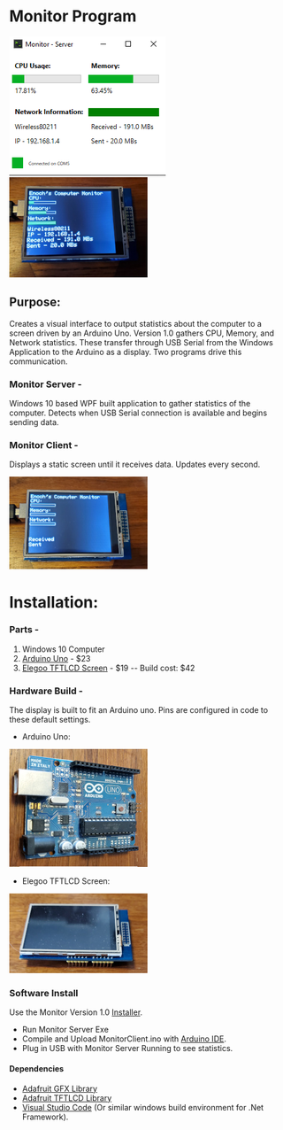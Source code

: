 # Monitor Program
![server](./docs/monitor.png?raw=true) ![client](./docs/screen_data.jpg?raw=true)

## Purpose:
Creates a visual interface to output statistics about the computer to a screen driven by an Arduino Uno. Version 1.0 gathers CPU, Memory, and Network statistics. These transfer through USB Serial from the Windows Application to the Arduino as a display. Two programs drive this communication.

### Monitor Server -
Windows 10 based WPF built application to gather statistics of the computer. Detects when USB Serial connection is available and begins sending data.

### Monitor Client -
Displays a static screen until it receives data. Updates every second.

![client_blank](./docs/screen_nodata.jpg?raw=true)

# Installation:

### Parts -
1. Windows 10 Computer
2. [Arduino Uno](https://store.arduino.cc/usa/arduino-uno-rev3) - $23
3. [Elegoo TFTLCD Screen](https://www.elegoo.com/products/elegoo-2-8-inches-tft-touch-screen) - $19
-- Build cost: $42

### Hardware Build -
The display is built to fit an Arduino uno. Pins are configured in code to these default settings.

- Arduino Uno:

![uno](./docs/uno.jpg?raw=true)

- Elegoo TFTLCD Screen:

![alt text](./docs/tftlcd.jpg?raw=true)


### Software Install
Use the Monitor Version 1.0 [Installer](https://github.com/zskelton/Monitor/releases/download/1.0/MonitorInstaller.msi).
- Run Monitor Server Exe
- Compile and Upload MonitorClient.ino with [Arduino IDE](https://www.arduino.cc/en/software).
- Plug in USB with Monitor Server Running to see statistics.

#### Dependencies
- [Adafruit GFX Library](https://learn.adafruit.com/adafruit-gfx-graphics-library)
- [Adafruit TFTLCD Library](https://github.com/adafruit/TFTLCD-Library)
- [Visual Studio Code](https://visualstudio.microsoft.com/downloads/) (Or similar windows build environment for .Net Framework).
